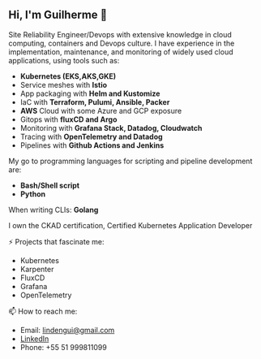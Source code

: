 ## Hi, I'm Guilherme 👋

Site Reliability Engineer/Devops with extensive knowledge in cloud computing, containers and Devops culture. I have experience in the implementation, maintenance, and monitoring of widely used cloud applications, using tools such as:
 - **Kubernetes (EKS,AKS,GKE)**
 - Service meshes with **Istio**
 - App packaging with **Helm and Kustomize**
 - IaC with **Terraform, Pulumi, Ansible, Packer**
 - **AWS** Cloud with some Azure and GCP exposure
 - Gitops with **fluxCD and Argo**
 - Monitoring with **Grafana Stack, Datadog, Cloudwatch**
 - Tracing with **OpenTelemetry and Datadog**
 - Pipelines with **Github Actions and Jenkins**

My go to programming languages for scripting and pipeline development are:
 - **Bash/Shell script**
 - **Python**

When writing CLIs: **Golang**

I own the CKAD certification, Certified Kubernetes Application Developer

⚡ Projects that fascinate me:
  - Kubernetes
  - Karpenter
  - FluxCD
  - Grafana
  - OpenTelemetry

📫 How to reach me: 
  - Email: lindengui@gmail.com
  - [LinkedIn](https://www.linkedin.com/in/guilinden/?locale=en_US)
  - Phone: +55 51 999811099

